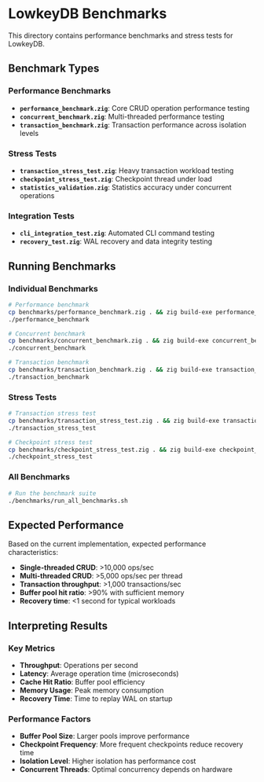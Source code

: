 # LowkeyDB Benchmarks

This directory contains performance benchmarks and stress tests for LowkeyDB.

## Benchmark Types

### Performance Benchmarks
- **`performance_benchmark.zig`**: Core CRUD operation performance testing
- **`concurrent_benchmark.zig`**: Multi-threaded performance testing
- **`transaction_benchmark.zig`**: Transaction performance across isolation levels

### Stress Tests
- **`transaction_stress_test.zig`**: Heavy transaction workload testing
- **`checkpoint_stress_test.zig`**: Checkpoint thread under load
- **`statistics_validation.zig`**: Statistics accuracy under concurrent operations

### Integration Tests
- **`cli_integration_test.zig`**: Automated CLI command testing
- **`recovery_test.zig`**: WAL recovery and data integrity testing

## Running Benchmarks

### Individual Benchmarks
```bash
# Performance benchmark
cp benchmarks/performance_benchmark.zig . && zig build-exe performance_benchmark.zig -I src/
./performance_benchmark

# Concurrent benchmark
cp benchmarks/concurrent_benchmark.zig . && zig build-exe concurrent_benchmark.zig -I src/
./concurrent_benchmark

# Transaction benchmark
cp benchmarks/transaction_benchmark.zig . && zig build-exe transaction_benchmark.zig -I src/
./transaction_benchmark
```

### Stress Tests
```bash
# Transaction stress test
cp benchmarks/transaction_stress_test.zig . && zig build-exe transaction_stress_test.zig -I src/
./transaction_stress_test

# Checkpoint stress test
cp benchmarks/checkpoint_stress_test.zig . && zig build-exe checkpoint_stress_test.zig -I src/
./checkpoint_stress_test
```

### All Benchmarks
```bash
# Run the benchmark suite
./benchmarks/run_all_benchmarks.sh
```

## Expected Performance

Based on the current implementation, expected performance characteristics:

- **Single-threaded CRUD**: >10,000 ops/sec
- **Multi-threaded CRUD**: >5,000 ops/sec per thread
- **Transaction throughput**: >1,000 transactions/sec
- **Buffer pool hit ratio**: >90% with sufficient memory
- **Recovery time**: <1 second for typical workloads

## Interpreting Results

### Key Metrics
- **Throughput**: Operations per second
- **Latency**: Average operation time (microseconds)
- **Cache Hit Ratio**: Buffer pool efficiency
- **Memory Usage**: Peak memory consumption
- **Recovery Time**: Time to replay WAL on startup

### Performance Factors
- **Buffer Pool Size**: Larger pools improve performance
- **Checkpoint Frequency**: More frequent checkpoints reduce recovery time
- **Isolation Level**: Higher isolation has performance cost
- **Concurrent Threads**: Optimal concurrency depends on hardware